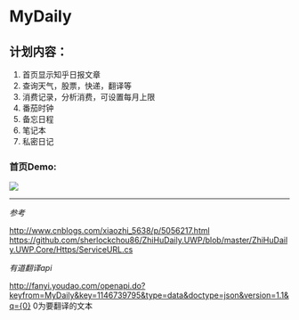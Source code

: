 # MyDaily

## 计划内容：

1. 首页显示知乎日报文章
2. 查询天气，股票，快递，翻译等
3. 消费记录，分析消费，可设置每月上限
4. 番茄时钟
5. 备忘日程
5. 笔记本
6. 私密日记


### 首页Demo:

![](./image/Demo1.gif)

----

*参考*

http://www.cnblogs.com/xiaozhi_5638/p/5056217.html
https://github.com/sherlockchou86/ZhiHuDaily.UWP/blob/master/ZhiHuDaily.UWP.Core/Https/ServiceURL.cs

*有道翻译api*

http://fanyi.youdao.com/openapi.do?keyfrom=MyDaily&key=1146739795&type=data&doctype=json&version=1.1&q={0} 0为要翻译的文本